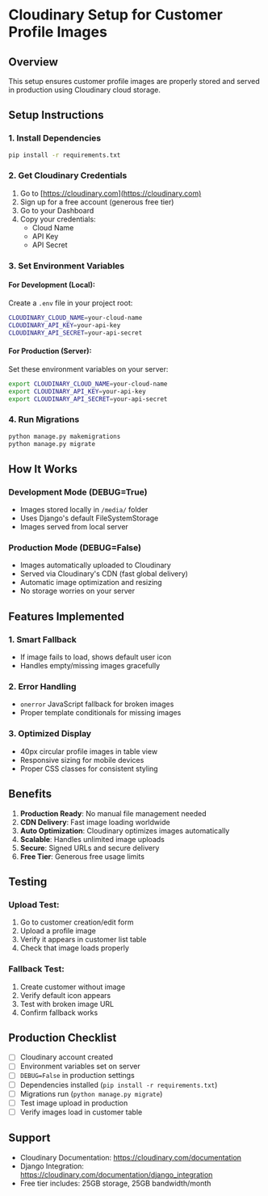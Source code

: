 # Cloudinary Setup for Customer Profile Images

## Overview
This setup ensures customer profile images are properly stored and served in production using Cloudinary cloud storage.

## Setup Instructions

### 1. Install Dependencies
```bash
pip install -r requirements.txt
```

### 2. Get Cloudinary Credentials
1. Go to [https://cloudinary.com](https://cloudinary.com)
2. Sign up for a free account (generous free tier)
3. Go to your Dashboard
4. Copy your credentials:
   - Cloud Name
   - API Key  
   - API Secret

### 3. Set Environment Variables

#### For Development (Local):
Create a `.env` file in your project root:
```bash
CLOUDINARY_CLOUD_NAME=your-cloud-name
CLOUDINARY_API_KEY=your-api-key
CLOUDINARY_API_SECRET=your-api-secret
```

#### For Production (Server):
Set these environment variables on your server:
```bash
export CLOUDINARY_CLOUD_NAME=your-cloud-name
export CLOUDINARY_API_KEY=your-api-key
export CLOUDINARY_API_SECRET=your-api-secret
```

### 4. Run Migrations
```bash
python manage.py makemigrations
python manage.py migrate
```

## How It Works

### Development Mode (DEBUG=True)
- Images stored locally in `/media/` folder
- Uses Django's default FileSystemStorage
- Images served from local server

### Production Mode (DEBUG=False)
- Images automatically uploaded to Cloudinary
- Served via Cloudinary's CDN (fast global delivery)
- Automatic image optimization and resizing
- No storage worries on your server

## Features Implemented

### 1. Smart Fallback
- If image fails to load, shows default user icon
- Handles empty/missing images gracefully

### 2. Error Handling
- `onerror` JavaScript fallback for broken images
- Proper template conditionals for missing images

### 3. Optimized Display
- 40px circular profile images in table view
- Responsive sizing for mobile devices
- Proper CSS classes for consistent styling

## Benefits

1. **Production Ready**: No manual file management needed
2. **CDN Delivery**: Fast image loading worldwide
3. **Auto Optimization**: Cloudinary optimizes images automatically
4. **Scalable**: Handles unlimited image uploads
5. **Secure**: Signed URLs and secure delivery
6. **Free Tier**: Generous free usage limits

## Testing

### Upload Test:
1. Go to customer creation/edit form
2. Upload a profile image
3. Verify it appears in customer list table
4. Check that image loads properly

### Fallback Test:
1. Create customer without image
2. Verify default icon appears
3. Test with broken image URL
4. Confirm fallback works

## Production Checklist

- [ ] Cloudinary account created
- [ ] Environment variables set on server
- [ ] `DEBUG=False` in production settings
- [ ] Dependencies installed (`pip install -r requirements.txt`)
- [ ] Migrations run (`python manage.py migrate`)
- [ ] Test image upload in production
- [ ] Verify images load in customer table

## Support

- Cloudinary Documentation: https://cloudinary.com/documentation
- Django Integration: https://cloudinary.com/documentation/django_integration
- Free tier includes: 25GB storage, 25GB bandwidth/month
